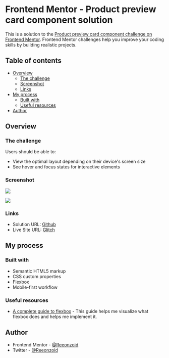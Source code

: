 # Frontend Mentor - Product preview card component solution

This is a solution to the [Product preview card component challenge on Frontend Mentor](https://www.frontendmentor.io/challenges/product-preview-card-component-GO7UmttRfa). Frontend Mentor challenges help you improve your coding skills by building realistic projects. 

## Table of contents

- [Overview](#overview)
  - [The challenge](#the-challenge)
  - [Screenshot](#screenshot)
  - [Links](#links)
- [My process](#my-process)
  - [Built with](#built-with)
  - [Useful resources](#useful-resources)
- [Author](#author)


## Overview

### The challenge

Users should be able to:

- View the optimal layout depending on their device's screen size
- See hover and focus states for interactive elements

### Screenshot

![](https://cdn.glitch.global/51595ad9-f0a3-4cf2-9e78-b02084c7b7d8/Screenshot%202022-08-31%20at%2011-04-06%20Frontend%20Mentor%20Product%20preview%20card%20component.png?v=1661936657747)

![](https://cdn.glitch.global/51595ad9-f0a3-4cf2-9e78-b02084c7b7d8/Screenshot%202022-08-31%20at%2011-01-58%20Frontend%20Mentor%20Product%20preview%20card%20component.png?v=1661936547148)


### Links

- Solution URL: [Github](https://github.com/Reeonzoid/fe-mentor-product-preview-card-component)
- Live Site URL: [Glitch](https://fe-mentor-product-preview-card-component.glitch.me/#)

## My process

### Built with

- Semantic HTML5 markup
- CSS custom properties
- Flexbox
- Mobile-first workflow



### Useful resources

- [A complete guide to flexbox](https://css-tricks.com/snippets/css/a-guide-to-flexbox/) - This guide helps me visualize what flexbox does and helps me implement it.


## Author

- Frontend Mentor - [@Reeonzoid](https://www.frontendmentor.io/profile/Reeonzoid)
- Twitter - [@Reeonzoid](https://twitter.com/ReeonZOID)

